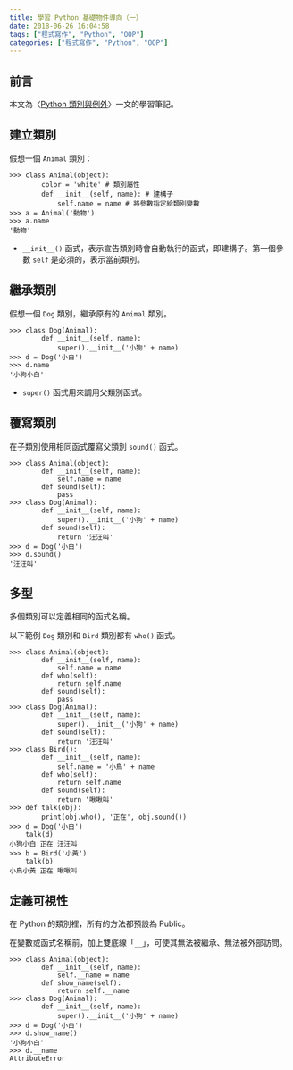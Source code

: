```yaml
---
title: 學習 Python 基礎物件導向（一）
date: 2018-06-26 16:04:58
tags: ["程式寫作", "Python", "OOP"]
categories: ["程式寫作", "Python", "OOP"]
---
```


## 前言
本文為〈[Python 類別與例外](https://sites.google.com/site/zsgititit/home/python-cheng-shi-she-ji/python-lei-bie)〉一文的學習筆記。

## 建立類別
假想一個 `Animal` 類別：
```Py
>>> class Animal(object):
        color = 'white' # 類別屬性
        def __init__(self, name): # 建構子
            self.name = name # 將參數指定給類別變數
>>> a = Animal('動物')
>>> a.name
'動物'
```
- `__init__()` 函式，表示宣告類別時會自動執行的函式，即建構子。第一個參數 `self` 是必須的，表示當前類別。

## 繼承類別
假想一個 `Dog` 類別，繼承原有的 `Animal` 類別。
```Py
>>> class Dog(Animal):
        def __init__(self, name):
            super().__init__('小狗' + name)
>>> d = Dog('小白')
>>> d.name
'小狗小白'
```
- `super()` 函式用來調用父類別函式。

## 覆寫類別
在子類別使用相同函式覆寫父類別 `sound()` 函式。
```Py
>>> class Animal(object):
        def __init__(self, name):
            self.name = name
        def sound(self):
            pass
>>> class Dog(Animal):
        def __init__(self, name):
            super().__init__('小狗' + name)
        def sound(self):
            return '汪汪叫'
>>> d = Dog('小白')
>>> d.sound()
'汪汪叫'
```

## 多型
多個類別可以定義相同的函式名稱。

以下範例 `Dog` 類別和 `Bird` 類別都有 `who()` 函式。
```Py
>>> class Animal(object):
        def __init__(self, name):
            self.name = name
        def who(self):
            return self.name
        def sound(self):
            pass
>>> class Dog(Animal):
        def __init__(self, name):
            super().__init__('小狗' + name)
        def sound(self):
            return '汪汪叫'
>>> class Bird():
        def __init__(self, name):
            self.name = '小鳥' + name
        def who(self):
            return self.name
        def sound(self):
            return '啾啾叫'
>>> def talk(obj):
        print(obj.who(), '正在', obj.sound())
>>> d = Dog('小白')
    talk(d)
小狗小白 正在 汪汪叫
>>> b = Bird('小黃')
    talk(b)
小鳥小黃 正在 啾啾叫
```

## 定義可視性
在 Python 的類別裡，所有的方法都預設為 Public。

在變數或函式名稱前，加上雙底線「`__`」，可使其無法被繼承、無法被外部訪問。
```Py
>>> class Animal(object):
        def __init__(self, name):
            self.__name = name
        def show_name(self):
            return self.__name
>>> class Dog(Animal):
        def __init__(self, name):
            super().__init__('小狗' + name)
>>> d = Dog('小白')
>>> d.show_name()
'小狗小白'
>>> d.__name
AttributeError
```